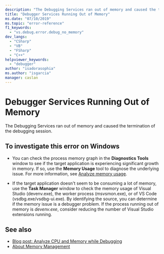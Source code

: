 ```yaml
---
description: "The Debugging Services ran out of memory and caused the termination of the debugging session."
title: "Debugger Services Running Out of Memory"
ms.date: "07/10/2019"
ms.topic: "error-reference"
f1_keywords:
  - "vs.debug.error.debug_no_memory"
dev_langs:
  - "CSharp"
  - "VB"
  - "FSharp"
  - "C++"
helpviewer_keywords:
  - "debugger"
author: "isadorasophia"
ms.author: "isgarcia"
manager: caslan
---
```

# Debugger Services Running Out of Memory


The Debugging Services ran out of memory and caused the termination of the debugging session.

## To investigate this error on Windows

- You can check the process memory graph in the **Diagnostics Tools** window to see if the target application is experiencing significant growth in memory. If so, use the **Memory Usage** tool to diagnose the underlying issue. For more information, see [Analyze memory usage](../profiling/memory-usage.md).

- If the target application doesn't seem to be consuming a lot of memory, use the **Task Manager** window to check the memory usage of Visual Studio (devenv.exe), the worker process (msvsmon.exe), or of VS Code (vsdbg.exe/vsdbg-ui.exe). By identifying the source, you can determine if the memory issue is a debugger problem. If the process running out of memory is *devenv.exe*, consider reducing the number of Visual Studio extensions running.

## See also

- [Blog post: Analyze CPU and Memory while Debugging](https://devblogs.microsoft.com/visualstudio/analyze-cpu-memory-while-debugging/)
- [About Memory Management](/windows/win32/memory/about-memory-management)
